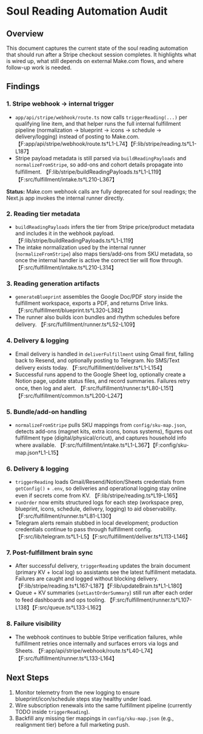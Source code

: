 # Soul Reading Automation Audit

## Overview
This document captures the current state of the soul reading automation that should run after a Stripe checkout session completes. It highlights what is wired up, what still depends on external Make.com flows, and where follow-up work is needed.

## Findings

### 1. Stripe webhook → internal trigger
- `app/api/stripe/webhook/route.ts` now calls `triggerReading(...)` per qualifying line item, and that helper runs the full internal fulfillment pipeline (normalization → blueprint → icons → schedule → delivery/logging) instead of posting to Make.com. 【F:app/api/stripe/webhook/route.ts†L1-L74】【F:lib/stripe/reading.ts†L1-L187】
- Stripe payload metadata is still parsed via `buildReadingPayloads` and `normalizeFromStripe`, so add-ons and cohort details propagate into fulfillment. 【F:lib/stripe/buildReadingPayloads.ts†L1-L119】【F:src/fulfillment/intake.ts†L210-L367】

**Status:** Make.com webhook calls are fully deprecated for soul readings; the Next.js app invokes the internal runner directly.

### 2. Reading tier metadata
- `buildReadingPayloads` infers the tier from Stripe price/product metadata and includes it in the webhook payload. 【F:lib/stripe/buildReadingPayloads.ts†L1-L119】
- The intake normalization used by the internal runner (`normalizeFromStripe`) also maps tiers/add-ons from SKU metadata, so once the internal handler is active the correct tier will flow through. 【F:src/fulfillment/intake.ts†L210-L314】

### 3. Reading generation artifacts
- `generateBlueprint` assembles the Google Doc/PDF story inside the fulfillment workspace, exports a PDF, and returns Drive links. 【F:src/fulfillment/blueprint.ts†L320-L382】
- The runner also builds icon bundles and rhythm schedules before delivery. 【F:src/fulfillment/runner.ts†L52-L109】

### 4. Delivery & logging
- Email delivery is handled in `deliverFulfillment` using Gmail first, falling back to Resend, and optionally posting to Telegram. No SMS/Text delivery exists today. 【F:src/fulfillment/deliver.ts†L1-L154】
- Successful runs append to the Google Sheet log, optionally create a Notion page, update status files, and record summaries. Failures retry once, then log and alert. 【F:src/fulfillment/runner.ts†L80-L151】【F:src/fulfillment/common.ts†L200-L247】

### 5. Bundle/add-on handling
- `normalizeFromStripe` pulls SKU mappings from `config/sku-map.json`, detects add-ons (magnet kits, extra icons, bonus systems), figures out fulfillment type (digital/physical/cricut), and captures household info where available. 【F:src/fulfillment/intake.ts†L1-L367】【F:config/sku-map.json†L1-L15】

### 6. Delivery & logging
- `triggerReading` loads Gmail/Resend/Notion/Sheets credentials from `getConfig()` + `.env`, so deliveries and operational logging stay online even if secrets come from KV. 【F:lib/stripe/reading.ts†L19-L165】
- `runOrder` now emits structured logs for each step (workspace prep, blueprint, icons, schedule, delivery, logging) to aid observability. 【F:src/fulfillment/runner.ts†L81-L130】
- Telegram alerts remain stubbed in local development; production credentials continue to pass through fulfillment config. 【F:src/lib/telegram.ts†L1-L5】【F:src/fulfillment/deliver.ts†L113-L146】

### 7. Post-fulfillment brain sync
- After successful delivery, `triggerReading` updates the brain document (primary KV + local log) so assistants see the latest fulfillment metadata. Failures are caught and logged without blocking delivery. 【F:lib/stripe/reading.ts†L167-L187】【F:lib/updateBrain.ts†L1-L180】
- Queue + KV summaries (`setLastOrderSummary`) still run after each order to feed dashboards and ops tooling. 【F:src/fulfillment/runner.ts†L107-L138】【F:src/queue.ts†L133-L162】

### 8. Failure visibility
- The webhook continues to bubble Stripe verification failures, while fulfillment retries once internally and surfaces errors via logs and Sheets. 【F:app/api/stripe/webhook/route.ts†L40-L74】【F:src/fulfillment/runner.ts†L133-L164】

## Next Steps
1. Monitor telemetry from the new logging to ensure blueprint/icon/schedule steps stay healthy under load.
2. Wire subscription renewals into the same fulfillment pipeline (currently TODO inside `triggerReading`).
3. Backfill any missing tier mappings in `config/sku-map.json` (e.g., realignment tier) before a full marketing push.

